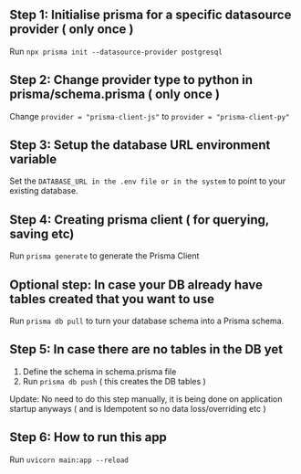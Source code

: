 ## Step 1: Initialise prisma for a specific datasource provider ( only once )
Run `npx prisma init --datasource-provider postgresql`

## Step 2: Change provider type to python in prisma/schema.prisma ( only once )
Change `provider = "prisma-client-js"` to `provider = "prisma-client-py" `

## Step 3: Setup the database URL environment variable
Set the `DATABASE_URL in the .env file or in the system` to point to your existing database.

## Step 4: Creating prisma client ( for querying, saving etc)
Run `prisma generate` to generate the Prisma Client

## Optional step: In case your DB already have tables created that you want to use
Run `prisma db pull` to turn your database schema into a Prisma schema.

## Step 5: In case there are no tables in the DB yet
1. Define the schema in schema.prisma file 
2. Run `prisma db push` ( this creates the DB tables )

Update: No need to do this step manually, it is being done on application startup anyways ( and is Idempotent so no data loss/overriding etc )

## Step 6: How to run this app
Run `uvicorn main:app --reload`



